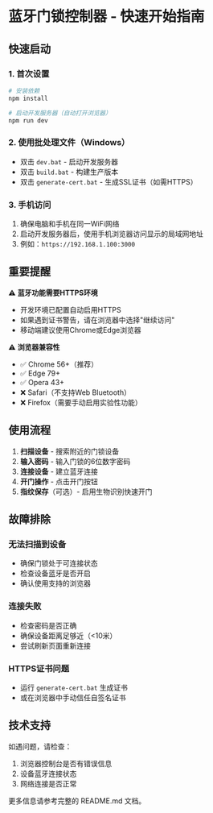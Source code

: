 # 蓝牙门锁控制器 - 快速开始指南

## 快速启动

### 1. 首次设置
```bash
# 安装依赖
npm install

# 启动开发服务器（自动打开浏览器）
npm run dev
```

### 2. 使用批处理文件（Windows）
- 双击 `dev.bat` - 启动开发服务器
- 双击 `build.bat` - 构建生产版本
- 双击 `generate-cert.bat` - 生成SSL证书（如需HTTPS）

### 3. 手机访问
1. 确保电脑和手机在同一WiFi网络
2. 启动开发服务器后，使用手机浏览器访问显示的局域网地址
3. 例如：`https://192.168.1.100:3000`

## 重要提醒

⚠️ **蓝牙功能需要HTTPS环境**
- 开发环境已配置自动启用HTTPS
- 如果遇到证书警告，请在浏览器中选择"继续访问"
- 移动端建议使用Chrome或Edge浏览器

⚠️ **浏览器兼容性**
- ✅ Chrome 56+（推荐）
- ✅ Edge 79+
- ✅ Opera 43+
- ❌ Safari（不支持Web Bluetooth）
- ❌ Firefox（需要手动启用实验性功能）

## 使用流程

1. **扫描设备** - 搜索附近的门锁设备
2. **输入密码** - 输入门锁的6位数字密码
3. **连接设备** - 建立蓝牙连接
4. **开门操作** - 点击开门按钮
5. **指纹保存**（可选）- 启用生物识别快速开门

## 故障排除

### 无法扫描到设备
- 确保门锁处于可连接状态
- 检查设备蓝牙是否开启
- 确认使用支持的浏览器

### 连接失败
- 检查密码是否正确
- 确保设备距离足够近（<10米）
- 尝试刷新页面重新连接

### HTTPS证书问题
- 运行 `generate-cert.bat` 生成证书
- 或在浏览器中手动信任自签名证书

## 技术支持

如遇问题，请检查：
1. 浏览器控制台是否有错误信息
2. 设备蓝牙连接状态
3. 网络连接是否正常

更多信息请参考完整的 README.md 文档。
